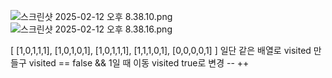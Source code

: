 ![스크린샷 2025-02-12 오후 8.38.10.png](..%2F..%2F..%2F..%2F..%2F..%2F..%2F..%2F..%2F..%2Fvar%2Ffolders%2Fm4%2Fn9zxyvgx4lx03pl_7nrbhpyr0000gn%2FT%2FTemporaryItems%2FNSIRD_screencaptureui_DQX0Xb%2F%EC%8A%A4%ED%81%AC%EB%A6%B0%EC%83%B7%202025-02-12%20%EC%98%A4%ED%9B%84%208.38.10.png)
![스크린샷 2025-02-12 오후 8.38.16.png](..%2F..%2F..%2F..%2F..%2F..%2F..%2F..%2F..%2F..%2Fvar%2Ffolders%2Fm4%2Fn9zxyvgx4lx03pl_7nrbhpyr0000gn%2FT%2FTemporaryItems%2FNSIRD_screencaptureui_QRXoal%2F%EC%8A%A4%ED%81%AC%EB%A6%B0%EC%83%B7%202025-02-12%20%EC%98%A4%ED%9B%84%208.38.16.png)


[
[1,0,1,1,1],
[1,0,1,0,1],
[1,0,1,1,1],
[1,1,1,0,1],
[0,0,0,0,1]
]
일단 
같은 배열로 visited 만들구 
visited == false && 1일 때 이동 
visited true로 변경 
-- ++ 
